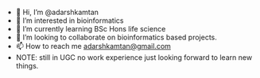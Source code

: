 - 👋 Hi, I’m @adarshkamtan
- 👀 I’m interested in bioinformatics
- 🌱 I’m currently learning BSc Hons life science
- 💞️ I’m looking to collaborate on bioinformatics based projects.
- 📫 How to reach me adarshkamtan@gmail.com
- NOTE: still in UGC no work experience just looking forward to learn new things.

<!---
adarshkamtan/adarshkamtan is a ✨ special ✨ repository because its `README.md` (this file) appears on your GitHub profile.
You can click the Preview link to take a look at your changes.
--->
